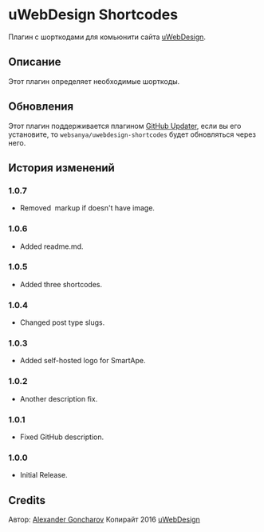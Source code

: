 # uWebDesign Shortcodes

Плагин с шорткодами для комьюнити сайта [uWebDesign](https://uwebdesign.ru/).

## Описание

Этот плагин определяет необходимые шорткоды.

## Обновления

Этот плагин поддерживается плагином [GitHub Updater](https://github.com/afragen/github-updater), если вы его установите, то `websanya/uwebdesign-shortcodes` будет обновляться через него.

## История изменений

### 1.0.7
* Removed <img> markup if doesn't have image.

### 1.0.6
* Added readme.md.

### 1.0.5
* Added three shortcodes.

### 1.0.4
* Changed post type slugs.

### 1.0.3
* Added self-hosted logo for SmartApe.

### 1.0.2
* Another description fix.

### 1.0.1
* Fixed GitHub description.

### 1.0.0
* Initial Release.

## Credits

Автор: [Alexander Goncharov](https://websanya.ru/)
Копирайт 2016 [uWebDesign](https://uwebdesign.ru/)